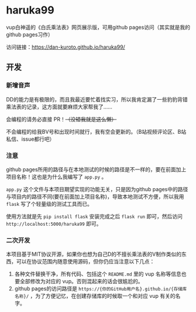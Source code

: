 # haruka99
vup白神遥的《白氏乘法表》网页展示版，可用github pages访问（其实就是我的github pages习作）

访问链接：https://dan-kuroto.github.io/haruka99/

## 开发

### 新增音声
DD的能力是有极限的，而且我最近要忙着找实习，所以我肯定漏了一些豹豹背错乘法表的记录，这方面就要麻烦大家帮我了……

会编程的请务必直接 PR！<del>（没错我就是这么懒）</del>

不会编程的给我BV号和出现时间就行，我有空会更新的。（B站视频评论区、B站私信、issue都行吧）

### 注意
github pages所用的路径与在本地测试的时候的路径是不一样的，要在前面加上项目名称！这也是为什么我编写了 `app.py` 。

`app.py` 这个文件与本项目期望实现的功能无关，只是因为github pages中的路径与项目内的路径不同(要在前面加上项目名称)，导致本地测试不方便，所以我用 `flask` 写了个轻量级的测试工具而已。

使用方法就是先 `pip install flask` 安装完成之后 `flask run` 即可，然后访问 `http://localhost:5000/haruka99` 即可。

### 二次开发
本项目基于MIT协议开源，如果你也想为自己D的不擅长乘法表的V制作类似的东西，可以在协议范围内随意使用源码，但你仍应当注意以下几点：
1. 各种文件替换干净，所有代码、包括这个 `README.md` 里的 vup 名称等信息也要全部修改为对应的 vup。否则混起来的话会很尴尬的。
2. github pages的访问路径是 `https://{你的GitHub用户名}.github.io/{存储库名称}/` ，为了方便记忆，在创建存储库的时候取一个和对应 vup 有关的名字。
